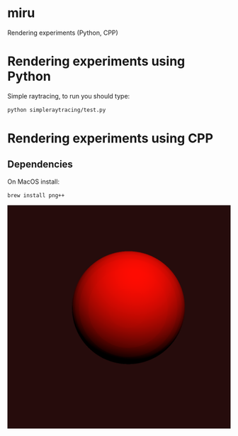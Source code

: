 # miru
Rendering experiments (Python, CPP)

# Rendering experiments using Python

Simple raytracing, to run you should type:
```bash
python simpleraytracing/test.py
```

# Rendering experiments using CPP

## Dependencies

On MacOS install:

```bash
brew install png++
```

![Rendered image](https://raw.githubusercontent.com/adrianogil/miru/master/examples/raymarching_cpp_sphere.png )
